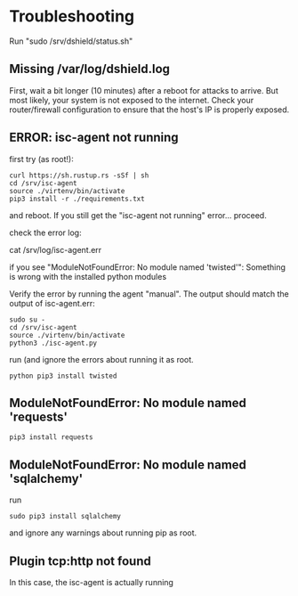 # Troubleshooting

Run "sudo /srv/dshield/status.sh"

## Missing /var/log/dshield.log

First, wait a bit longer (10 minutes) after a reboot for attacks to arrive. But most likely, your system is not exposed to the internet. Check your router/firewall configuration to ensure that the host's IP is properly exposed.

## ERROR: isc-agent not running

first try (as root!):

```
curl https://sh.rustup.rs -sSf | sh
cd /srv/isc-agent
source ./virtenv/bin/activate
pip3 install -r ./requirements.txt
```

and reboot. If you still get the "isc-agent not running" error... proceed.

check the error log:

cat /srv/log/isc-agent.err

if you see "ModuleNotFoundError: No module named 'twisted'": Something is wrong with the installed python modules

Verify the error by running the agent "manual". The output should match the output of isc-agent.err:

```
sudo su -
cd /srv/isc-agent
source ./virtenv/bin/activate
python3 ./isc-agent.py
```

run (and ignore the errors about running it as root.

```python pip3 install twisted``` 

## ModuleNotFoundError: No module named 'requests'

```pip3 install requests```

## ModuleNotFoundError: No module named 'sqlalchemy'

run

```sudo pip3 install sqlalchemy```

and ignore any warnings about running pip as root.

## Plugin tcp:http not found

In this case, the isc-agent is actually running






